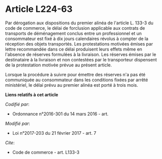 # Article L224-63

Par dérogation aux dispositions du premier alinéa de l'article L. 133-3 du code de commerce, le délai de forclusion
applicable aux contrats de transports de déménagement conclus entre un professionnel et un consommateur est fixé à dix jours
calendaires révolus à compter de la réception des objets transportés. Les protestations motivées émises par lettre
recommandée dans ce délai produisent leurs effets même en l'absence de réserves formulées à la livraison. Les réserves émises
par le destinataire à la livraison et non contestées par le transporteur dispensent de la protestation motivée prévue au
présent article.

Lorsque la procédure à suivre pour émettre des réserves n'a pas été communiquée au consommateur dans les conditions fixées
par arrêté ministériel, le délai prévu au premier alinéa est porté à trois mois.

**Liens relatifs à cet article**

_Codifié par_:

  - Ordonnance n°2016-301 du 14 mars 2016 - art.

_Modifié par_:

  - Loi n°2017-203 du 21 février 2017 - art. 7

_Cite_:

  - Code de commerce - art. L133-3
